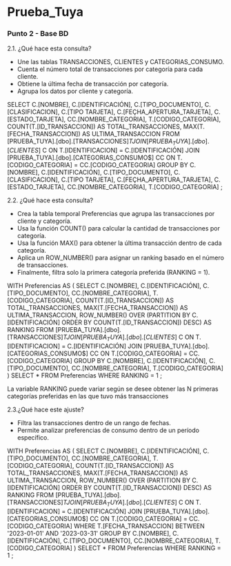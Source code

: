 # Prueba_Tuya

### Punto 2 -  Base BD

2.1. ¿Qué hace esta consulta?
- Une las tablas TRANSACCIONES, CLIENTES y CATEGORIAS_CONSUMO.
- Cuenta el número total de transacciones por categoría para cada cliente.
- Obtiene la última fecha de transacción por categoría.
- Agrupa los datos por cliente y categoría.


SELECT 
    C.[NOMBRE],
    C.[IDENTIFICACIÓN],
    C.[TIPO_DOCUMENTO],
    C.[CLASIFICACION],
    C.[TIPO TARJETA],
    C.[FEÇHA_APERTURA_TARJETA],
    C.[ESTADO_TARJETA],
    CC.[NOMBRE_CATEGORIA],
    T.[CODIGO_CATEGORIA],
    COUNT(T.[ID_TRANSACCION]) AS TOTAL_TRANSACCIONES,
    MAX(T.[FECHA_TRANSACCION]) AS ULTIMA_TRANSACCION
FROM [PRUEBA_TUYA].[dbo].[TRANSACCIONES$] T
JOIN [PRUEBA_TUYA].[dbo].[CLIENTES$] C ON T.[IDENTIFICACION] = C.[IDENTIFICACIÓN]
JOIN [PRUEBA_TUYA].[dbo].[CATEGORIAS_CONSUMO$] CC ON T.[CODIGO_CATEGORIA] = CC.[CODIGO_CATEGORIA]
GROUP BY C.[NOMBRE], C.[IDENTIFICACIÓN], C.[TIPO_DOCUMENTO], C.[CLASIFICACION], 
         C.[TIPO TARJETA], C.[FEÇHA_APERTURA_TARJETA], C.[ESTADO_TARJETA], CC.[NOMBRE_CATEGORIA], T.[CODIGO_CATEGORIA]
;


2.2. ¿Qué hace esta consulta?
- Crea la tabla temporal Preferencias que agrupa las transacciones por cliente y categoría.
- Usa la función COUNT() para calcular la cantidad de transacciones por categoría.
- Usa la función MAX() para obtener la última transacción dentro de cada categoría.
- Aplica un ROW_NUMBER() para asignar un ranking basado en el número de transacciones.
- Finalmente, filtra solo la primera categoría preferida (RANKING = 1).


WITH Preferencias AS (
						SELECT 
							C.[NOMBRE],
							C.[IDENTIFICACIÓN],
							C.[TIPO_DOCUMENTO],
							CC.[NOMBRE_CATEGORIA],
							T.[CODIGO_CATEGORIA],
							COUNT(T.[ID_TRANSACCION]) AS TOTAL_TRANSACCIONES,
							MAX(T.[FECHA_TRANSACCION]) AS ULTIMA_TRANSACCION,
							ROW_NUMBER() OVER (PARTITION BY C.[IDENTIFICACIÓN] ORDER BY COUNT(T.[ID_TRANSACCION]) DESC) AS RANKING
						FROM [PRUEBA_TUYA].[dbo].[TRANSACCIONES$] T
						JOIN [PRUEBA_TUYA].[dbo].[CLIENTES$] C ON T.[IDENTIFICACION] = C.[IDENTIFICACIÓN]
						JOIN [PRUEBA_TUYA].[dbo].[CATEGORIAS_CONSUMO$] CC ON T.[CODIGO_CATEGORIA] = CC.[CODIGO_CATEGORIA]
						GROUP BY C.[NOMBRE], C.[IDENTIFICACIÓN], C.[TIPO_DOCUMENTO], CC.[NOMBRE_CATEGORIA], T.[CODIGO_CATEGORIA]
						)
SELECT 
* 
FROM Preferencias 
WHERE RANKING = 1
;

La variable RANKING puede variar según se desee obtener las N primeras categorías preferidas en las que tuvo más transacciones


2.3.¿Qué hace este ajuste?
- Filtra las transacciones dentro de un rango de fechas.
- Permite analizar preferencias de consumo dentro de un período específico.
  

WITH Preferencias AS (
						SELECT 
							C.[NOMBRE],
							C.[IDENTIFICACIÓN],
							C.[TIPO_DOCUMENTO],
							CC.[NOMBRE_CATEGORIA],
							T.[CODIGO_CATEGORIA],
							COUNT(T.[ID_TRANSACCION]) AS TOTAL_TRANSACCIONES,
							MAX(T.[FECHA_TRANSACCION]) AS ULTIMA_TRANSACCION,
							ROW_NUMBER() OVER (PARTITION BY C.[IDENTIFICACIÓN] ORDER BY COUNT(T.[ID_TRANSACCION]) DESC) AS RANKING
						FROM [PRUEBA_TUYA].[dbo].[TRANSACCIONES$] T
						JOIN [PRUEBA_TUYA].[dbo].[CLIENTES$] C ON T.[IDENTIFICACION] = C.[IDENTIFICACIÓN]
						JOIN [PRUEBA_TUYA].[dbo].[CATEGORIAS_CONSUMO$] CC ON T.[CODIGO_CATEGORIA] = CC.[CODIGO_CATEGORIA]
						WHERE T.[FECHA_TRANSACCION] BETWEEN '2023-01-01' AND '2023-03-31'
						GROUP BY C.[NOMBRE], C.[IDENTIFICACIÓN], C.[TIPO_DOCUMENTO], CC.[NOMBRE_CATEGORIA], T.[CODIGO_CATEGORIA]
					)
SELECT 
* 
FROM Preferencias WHERE RANKING = 1
;
